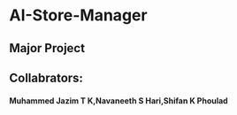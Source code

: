 # AI-Store-Manager
## Major Project 

## Collabrators:

#### Muhammed Jazim T K,Navaneeth S Hari,Shifan K Phoulad
